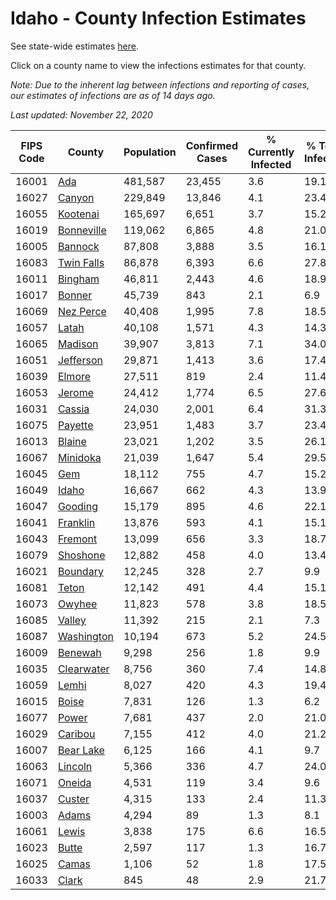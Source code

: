 # Idaho - County Infection Estimates

See state-wide estimates [here](/infections/us-id).

Click on a county name to view the infections estimates for that county.

*Note: Due to the inherent lag between infections and reporting of cases, our estimates of infections are as of 14 days ago.*

*Last updated: November 22, 2020*

|   FIPS Code |                   County |   Population |   Confirmed Cases |   % Currently Infected |   % Total Infected |
|-------------|--------------------------|--------------|-------------------|------------------------|--------------------|
|       16001 |               [Ada](ada) |      481,587 |            23,455 |                    3.6 |               19.1 |
|       16027 |         [Canyon](canyon) |      229,849 |            13,846 |                    4.1 |               23.4 |
|       16055 |     [Kootenai](kootenai) |      165,697 |             6,651 |                    3.7 |               15.2 |
|       16019 | [Bonneville](bonneville) |      119,062 |             6,865 |                    4.8 |               21.0 |
|       16005 |       [Bannock](bannock) |       87,808 |             3,888 |                    3.5 |               16.1 |
|       16083 | [Twin Falls](twin-falls) |       86,878 |             6,393 |                    6.6 |               27.8 |
|       16011 |       [Bingham](bingham) |       46,811 |             2,443 |                    4.6 |               18.9 |
|       16017 |         [Bonner](bonner) |       45,739 |               843 |                    2.1 |                6.9 |
|       16069 |   [Nez Perce](nez-perce) |       40,408 |             1,995 |                    7.8 |               18.5 |
|       16057 |           [Latah](latah) |       40,108 |             1,571 |                    4.3 |               14.3 |
|       16065 |       [Madison](madison) |       39,907 |             3,813 |                    7.1 |               34.0 |
|       16051 |   [Jefferson](jefferson) |       29,871 |             1,413 |                    3.6 |               17.4 |
|       16039 |         [Elmore](elmore) |       27,511 |               819 |                    2.4 |               11.4 |
|       16053 |         [Jerome](jerome) |       24,412 |             1,774 |                    6.5 |               27.6 |
|       16031 |         [Cassia](cassia) |       24,030 |             2,001 |                    6.4 |               31.3 |
|       16075 |       [Payette](payette) |       23,951 |             1,483 |                    3.7 |               23.4 |
|       16013 |         [Blaine](blaine) |       23,021 |             1,202 |                    3.5 |               26.1 |
|       16067 |     [Minidoka](minidoka) |       21,039 |             1,647 |                    5.4 |               29.5 |
|       16045 |               [Gem](gem) |       18,112 |               755 |                    4.7 |               15.2 |
|       16049 |           [Idaho](idaho) |       16,667 |               662 |                    4.3 |               13.9 |
|       16047 |       [Gooding](gooding) |       15,179 |               895 |                    4.6 |               22.1 |
|       16041 |     [Franklin](franklin) |       13,876 |               593 |                    4.1 |               15.1 |
|       16043 |       [Fremont](fremont) |       13,099 |               656 |                    3.3 |               18.7 |
|       16079 |     [Shoshone](shoshone) |       12,882 |               458 |                    4.0 |               13.4 |
|       16021 |     [Boundary](boundary) |       12,245 |               328 |                    2.7 |                9.9 |
|       16081 |           [Teton](teton) |       12,142 |               491 |                    4.4 |               15.1 |
|       16073 |         [Owyhee](owyhee) |       11,823 |               578 |                    3.8 |               18.5 |
|       16085 |         [Valley](valley) |       11,392 |               215 |                    2.1 |                7.3 |
|       16087 | [Washington](washington) |       10,194 |               673 |                    5.2 |               24.5 |
|       16009 |       [Benewah](benewah) |        9,298 |               256 |                    1.8 |                9.9 |
|       16035 | [Clearwater](clearwater) |        8,756 |               360 |                    7.4 |               14.8 |
|       16059 |           [Lemhi](lemhi) |        8,027 |               420 |                    4.3 |               19.4 |
|       16015 |           [Boise](boise) |        7,831 |               126 |                    1.3 |                6.2 |
|       16077 |           [Power](power) |        7,681 |               437 |                    2.0 |               21.0 |
|       16029 |       [Caribou](caribou) |        7,155 |               412 |                    4.0 |               21.2 |
|       16007 |   [Bear Lake](bear-lake) |        6,125 |               166 |                    4.1 |                9.7 |
|       16063 |       [Lincoln](lincoln) |        5,366 |               336 |                    4.7 |               24.0 |
|       16071 |         [Oneida](oneida) |        4,531 |               119 |                    3.4 |                9.6 |
|       16037 |         [Custer](custer) |        4,315 |               133 |                    2.4 |               11.3 |
|       16003 |           [Adams](adams) |        4,294 |                89 |                    1.3 |                8.1 |
|       16061 |           [Lewis](lewis) |        3,838 |               175 |                    6.6 |               16.5 |
|       16023 |           [Butte](butte) |        2,597 |               117 |                    1.3 |               16.7 |
|       16025 |           [Camas](camas) |        1,106 |                52 |                    1.8 |               17.5 |
|       16033 |           [Clark](clark) |          845 |                48 |                    2.9 |               21.7 |